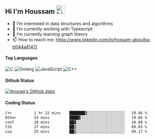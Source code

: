 ## Hi I'm Houssam <img src="https://user-images.githubusercontent.com/1303154/88677602-1635ba80-d120-11ea-84d8-d263ba5fc3c0.gif" width="28px" alt="hi">

- 👀 I’m interested in data structures and algorithms
- 🔭 I’m currently working with Typescript
- 🌱 I’m currently learning graph theory
- 📫 How to reach me: https://www.linkedin.com/in/hossam-abouiba-b044a4147/

#### Top Languages

![C](https://img.shields.io/badge/c-%2300599C.svg?style=for-the-badge&logo=c&logoColor=white)
![Golang](https://img.shields.io/badge/go-blue?style=for-the-badge&logo=Goland)
![JavaScript](https://img.shields.io/badge/javascript-%23323330.svg?style=for-the-badge&logo=javascript&logoColor=%23F7DF1E)
![C++](https://img.shields.io/badge/C%2B%2B-blue?style=for-the-badge&logo=C%2B%2B)


#### Github Status
[![Anurag's GitHub stats](https://github-readme-stats.vercel.app/api?username=0xhoussam&theme=tokyonight)](https://github.com/anuraghazra/github-readme-stats)

#### Coding Status
<!--START_SECTION:waka-->

```txt
C++          1 hr 22 mins    ███████▒░░░░░░░░░░░░░░░░░   29.46 %
Other        53 mins         ████▓░░░░░░░░░░░░░░░░░░░░   19.04 %
conf         28 mins         ██▓░░░░░░░░░░░░░░░░░░░░░░   10.09 %
CSS          27 mins         ██▒░░░░░░░░░░░░░░░░░░░░░░   09.83 %
Lua          25 mins         ██▒░░░░░░░░░░░░░░░░░░░░░░   09.17 %
```

<!--END_SECTION:waka-->
